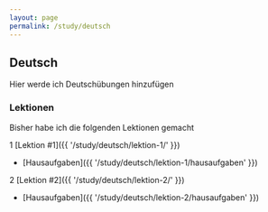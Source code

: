 ```yaml
---
layout: page
permalink: /study/deutsch
---
```


## Deutsch

Hier werde ich Deutschübungen hinzufügen

### Lektionen

Bisher habe ich die folgenden Lektionen gemacht

1 [Lektion #1]({{ '/study/deutsch/lektion-1/' }})
  * [Hausaufgaben]({{ '/study/deutsch/lektion-1/hausaufgaben' }})

2 [Lektion #2]({{ '/study/deutsch/lektion-2/' }})
  * [Hausaufgaben]({{ '/study/deutsch/lektion-2/hausaufgaben' }})
